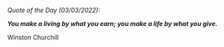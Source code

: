 *Quote of the Day (03/03/2022):*

_**You make a living by what you earn; you make a life by what you give.**_

Winston Churchill